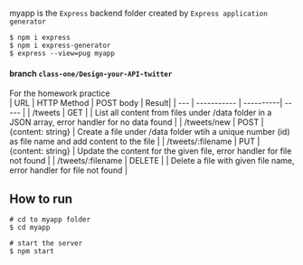 myapp is the `Express` backend folder created by `Express application generator` 
```
$ npm i express
$ npm i express-generator
$ express --view=pug myapp
```

#### branch `class-one/Design-your-API-twitter`
For the homework practice  
| URL | HTTP Method | POST body | Result| 
| --- | ----------- | ----------| ----- |
| /tweets | GET | | List all content from files under /data folder in a JSON array, error handler for no data found |
| /tweets/new | POST | {content: string} | Create a file under /data folder wtih a unique number (id) as file name and add content to the file |
| /tweets/:filename | PUT | {content: string} | Update the content for the given file, error handler for file not found |
| /tweets/:filename | DELETE | | Delete a file with given file name, error handler for file not found |

## How to run
```
# cd to myapp folder
$ cd myapp

# start the server
$ npm start
```
